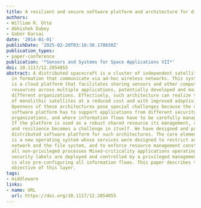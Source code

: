 ```yaml
---
title: A resilient and secure software platform and architecture for distributed spacecraft
authors:
- William R. Otte
- Abhishek Dubey
- Gabor Karsai
date: '2014-01-01'
publishDate: '2025-02-20T03:16:30.178630Z'
publication_types:
- paper-conference
publication: '*Sensors and Systems for Space Applications VII*'
doi: 10.1117/12.2054055
abstract: A distributed spacecraft is a cluster of independent satellite modules flying
  in formation that communicate via ad-hoc wireless networks. This system in space
  is a cloud platform that facilitates sharing sensors and other computing and communication
  resources across multiple applications, potentially developed and maintained by
  different organizations. Effectively, such architecture can realize the functions
  of monolithic satellites at a reduced cost and with improved adaptivity and robustness.
  Openness of these architectures pose special challenges because the distributed
  software platform has to support applications from different security domains and
  organizations, and where information flows have to be carefully managed and compartmentalized.
  If the platform is used as a robust shared resource its management, configuration,
  and resilience becomes a challenge in itself. We have designed and prototyped a
  distributed software platform for such architectures. The core element of the platform
  is a new operating system whose services were designed to restrict access to the
  network and the file system, and to enforce resource management constraints for
  all non-privileged processes Mixed-criticality applications operating at different
  security labels are deployed and controlled by a privileged management process that
  is also pre-configuring all information flows. This paper describes the design and
  objective of this layer.
tags:
- middleware
links:
- name: URL
  url: https://doi.org/10.1117/12.2054055
---
```

